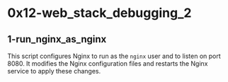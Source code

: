 # 0x12-web_stack_debugging_2

## 1-run_nginx_as_nginx

This script configures Nginx to run as the `nginx` user and to listen on port 8080. It modifies the Nginx configuration files and restarts the Nginx service to apply these changes.

